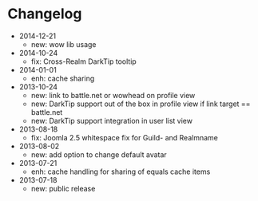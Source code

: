 # Changelog

- 2014-12-21 
  - new: wow lib usage
- 2014-10-24 
  - fix: Cross-Realm DarkTip tooltip
- 2014-01-01 
  - enh: cache sharing
- 2013-10-24
  - new: link to battle.net or wowhead on profile view
  - new: DarkTip support out of the box in profile view if link target == battle.net
  - new: DarkTip support integration in user list view
- 2013-08-18 
  - fix: Joomla 2.5 whitespace fix for Guild- and Realmname
- 2013-08-02 
  - new: add option to change default avatar
- 2013-07-21 
  - enh: cache handling for sharing of equals cache items
- 2013-07-18 
  - new: public release

